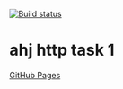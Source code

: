 [![Build status](https://ci.appveyor.com/api/projects/status/d3cuvan6rc5xkkmt?svg=true)](https://ci.appveyor.com/project/qvvverty/ahj-http-1)
# ahj http task 1
[GitHub Pages](https://qvvverty.github.io/ahj-http-1/)
